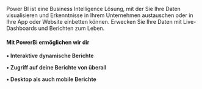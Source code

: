 <!-- @format -->

Power BI ist eine Business Intelligence Lösung, mit der Sie Ihre Daten visualisieren und Erkenntnisse in Ihrem Unternehmen austauschen oder in Ihre App oder Website einbetten können. Erwecken Sie Ihre Daten mit Live-Dashboards und Berichten zum Leben.

#### Mit PowerBi ermöglichen wir dir

<div  >
<p style="font-weight: 600;text-align: left;">&#8226 Interaktive dynamische Berichte <br/></p>
<p style="font-weight: 600;text-align: left;">&#8226 Zugriff auf deine Berichte von überall <br/></p>
<p style="font-weight: 600;text-align: left;">&#8226 Desktop als auch mobile Berichte <br/></p>

</div>
